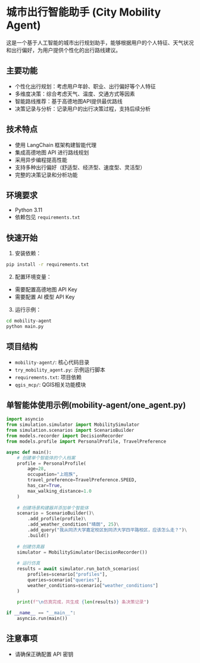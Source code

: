 # 城市出行智能助手 (City Mobility Agent)

这是一个基于人工智能的城市出行规划助手，能够根据用户的个人特征、天气状况和出行偏好，为用户提供个性化的出行路线建议。

## 主要功能

- 个性化出行规划：考虑用户年龄、职业、出行偏好等个人特征
- 多维度决策：综合考虑天气、温度、交通方式等因素
- 智能路线推荐：基于高德地图API提供最优路线
- 决策记录与分析：记录用户的出行决策过程，支持后续分析

## 技术特点

- 使用 LangChain 框架构建智能代理
- 集成高德地图 API 进行路线规划
- 采用异步编程提高性能
- 支持多种出行偏好（舒适型、经济型、速度型、灵活型）
- 完整的决策记录和分析功能

## 环境要求

- Python 3.11
- 依赖包见 `requirements.txt`

## 快速开始

1. 安装依赖：
```bash
pip install -r requirements.txt
```

2. 配置环境变量：
- 需要配置高德地图 API Key
- 需要配置 AI 模型 API Key

3. 运行示例：
```bash
cd mobility-agent
python main.py
```

## 项目结构

- `mobility-agent/`: 核心代码目录
- `try_mobility_agent.py`: 示例运行脚本
- `requirements.txt`: 项目依赖
- `qgis_mcp/`: QGIS相关功能模块

## 单智能体使用示例(mobility-agent/one_agent.py)

```python
import asyncio
from simulation.simulator import MobilitySimulator
from simulation.scenarios import ScenarioBuilder
from models.recorder import DecisionRecorder
from models.profile import PersonalProfile, TravelPreference

async def main():
    # 创建单个智能体的个人档案
    profile = PersonalProfile(
        age=28,
        occupation="上班族",
        travel_preference=TravelPreference.SPEED,
        has_car=True,
        max_walking_distance=1.0
    )
    
    # 创建场景构建器并添加单个智能体
    scenario = ScenarioBuilder()\
        .add_profile(profile)\
        .add_weather_condition("晴朗", 25)\
        .add_query("我从同济大学嘉定校区到同济大学四平路校区，应该怎么走？")\
        .build()
    
    # 创建仿真器
    simulator = MobilitySimulator(DecisionRecorder())
    
    # 运行仿真
    results = await simulator.run_batch_scenarios(
        profiles=scenario["profiles"],
        queries=scenario["queries"],
        weather_conditions=scenario["weather_conditions"]
    )
    
    print(f"\n仿真完成，共生成 {len(results)} 条决策记录")

if __name__ == "__main__":
    asyncio.run(main())
```

## 注意事项

- 请确保正确配置 API 密钥